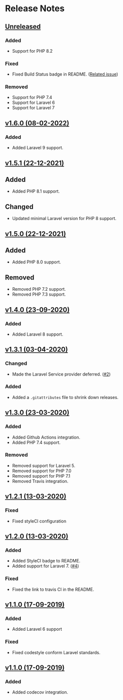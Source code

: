 # Release Notes

## [Unreleased](https://github.com/markwalet/dotenv-manager/compare/v1.6.0...master)

### Added
- Support for PHP 8.2

### Fixed
- Fixed Build Status badge in README. ([Related issue](https://github.com/badges/shields/issues/8671))

### Removed
- Support for PHP 7.4
- Support for Laravel 6
- Support for Laravel 7

## [v1.6.0 (08-02-2022)](https://github.com/markwalet/dotenv-manager/compare/v1.5.1...v1.6.0)

### Added
- Added Laravel 9 support.

## [v1.5.1 (22-12-2021)](https://github.com/markwalet/dotenv-manager/compare/v1.5.0...v1.5.1)

## Added
- Added PHP 8.1 support.

## Changed
- Updated minimal Laravel version for PHP 8 support.

## [v1.5.0 (22-12-2021)](https://github.com/markwalet/dotenv-manager/compare/v1.4.0...v1.5.0)

## Added
- Added PHP 8.0 support.

## Removed
- Removed PHP 7.2 support.
- Removed PHP 7.3 support.

## [v1.4.0 (23-09-2020)](https://github.com/markwalet/dotenv-manager/compare/v1.3.1...v1.4.0)

### Added
- Added Laravel 8 support.

## [v1.3.1 (03-04-2020)](https://github.com/markwalet/dotenv-manager/compare/v1.3.0...v1.3.1)

### Changed
- Made the Laravel Service provider deferred. ([#2](https://github.com/markwalet/dotenv-manager/issues/2))

### Added
- Added a `.gitattributes` file to shrink down releases.

## [v1.3.0 (23-03-2020)](https://github.com/markwalet/dotenv-manager/compare/v1.2.1...v1.3.0)

### Added
- Added Github Actions integration.
- Added PHP 7.4 support.
 
### Removed
- Removed support for Laravel 5.
- Removed support for PHP 7.0
- Removed support for PHP 7.1
- Removed Travis integration.

## [v1.2.1 (13-03-2020)](https://github.com/markwalet/dotenv-manager/compare/v1.2.0...v1.2.1)

### Fixed
- Fixed styleCI configuration

## [v1.2.0 (13-03-2020)](https://github.com/markwalet/dotenv-manager/compare/v1.1.0...v1.2.0)

### Added
- Added StyleCI badge to README.
- Added support for Laravel 7. ([#4](https://github.com/markwalet/dotenv-manager/issues/4))

### Fixed
- Fixed the link to travis CI in the README. 

## [v1.1.0 (17-09-2019)](https://github.com/markwalet/dotenv-manager/compare/v1.0.0...v1.0.1)

### Added
- Added Laravel 6 support

### Fixed
- Fixed codestyle conform Laravel standards.

## [v1.1.0 (17-09-2019)](https://github.com/markwalet/dotenv-manager/compare/v1.0.1...v1.0.0)

### Added
- Added codecov integration.
